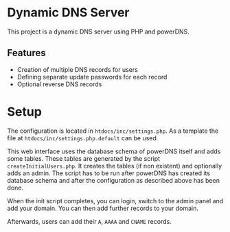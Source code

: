 # Dynamic DNS Server

This project is a dynamic DNS server using PHP and powerDNS.

## Features

* Creation of multiple DNS records for users
* Defining separate update passwords for each record
* Optional reverse DNS records

# Setup

The configuration is located in `htdocs/inc/settings.php`.
As a template the file at `htdocs/inc/settings.php.default` can be used.

This web interface uses the database schema of powerDNS itself and adds some tables.
These tables are generated by the script `createInitialUsers.php`.
It creates the tables (if non existent) and optionally adds an admin.
The script has to be run after powerDNS has created its database schema and after the configuration as described above has been done.

When the init script completes, you can login, switch to the admin panel and add your domain.
You can then add further records to your domain.

Afterwards, users can add their `A`, `AAAA` and `CNAME` records.
